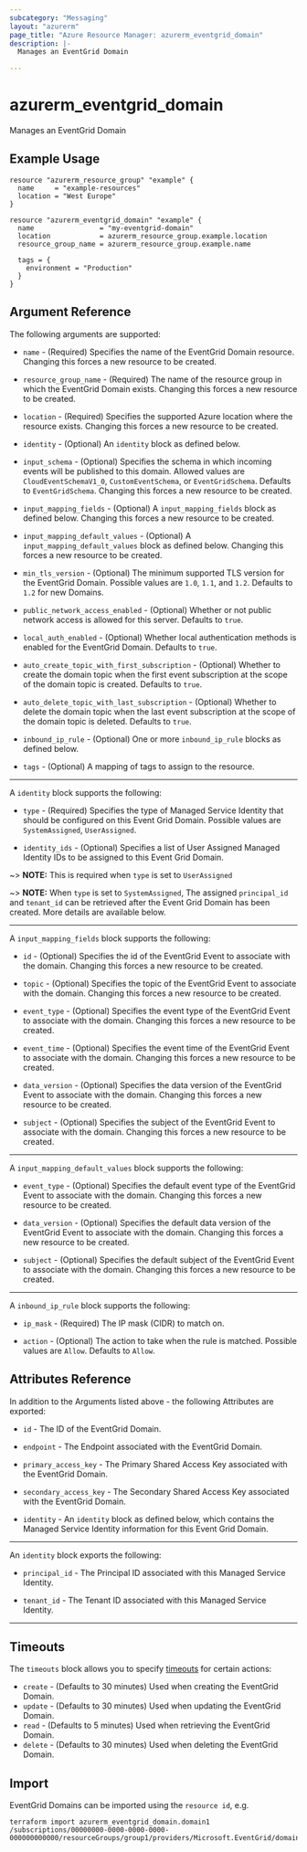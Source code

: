 ```yaml
---
subcategory: "Messaging"
layout: "azurerm"
page_title: "Azure Resource Manager: azurerm_eventgrid_domain"
description: |-
  Manages an EventGrid Domain

---
```


# azurerm_eventgrid_domain

Manages an EventGrid Domain

## Example Usage

```hcl
resource "azurerm_resource_group" "example" {
  name     = "example-resources"
  location = "West Europe"
}

resource "azurerm_eventgrid_domain" "example" {
  name                = "my-eventgrid-domain"
  location            = azurerm_resource_group.example.location
  resource_group_name = azurerm_resource_group.example.name

  tags = {
    environment = "Production"
  }
}
```

## Argument Reference

The following arguments are supported:

* `name` - (Required) Specifies the name of the EventGrid Domain resource. Changing this forces a new resource to be created.

* `resource_group_name` - (Required) The name of the resource group in which the EventGrid Domain exists. Changing this forces a new resource to be created.

* `location` - (Required) Specifies the supported Azure location where the resource exists. Changing this forces a new resource to be created.

* `identity` - (Optional) An `identity` block as defined below.

* `input_schema` - (Optional) Specifies the schema in which incoming events will be published to this domain. Allowed values are `CloudEventSchemaV1_0`, `CustomEventSchema`, or `EventGridSchema`. Defaults to `EventGridSchema`. Changing this forces a new resource to be created.

* `input_mapping_fields` - (Optional) A `input_mapping_fields` block as defined below. Changing this forces a new resource to be created.

* `input_mapping_default_values` - (Optional) A `input_mapping_default_values` block as defined below. Changing this forces a new resource to be created.

* `min_tls_version` - (Optional) The minimum supported TLS version for the EventGrid Domain. Possible values are `1.0`, `1.1`, and `1.2`. Defaults to `1.2` for new Domains.

* `public_network_access_enabled` - (Optional) Whether or not public network access is allowed for this server. Defaults to `true`.

* `local_auth_enabled` - (Optional) Whether local authentication methods is enabled for the EventGrid Domain. Defaults to `true`.

* `auto_create_topic_with_first_subscription` - (Optional) Whether to create the domain topic when the first event subscription at the scope of the domain topic is created. Defaults to `true`.

* `auto_delete_topic_with_last_subscription` - (Optional) Whether to delete the domain topic when the last event subscription at the scope of the domain topic is deleted. Defaults to `true`.

* `inbound_ip_rule` - (Optional) One or more `inbound_ip_rule` blocks as defined below.

* `tags` - (Optional) A mapping of tags to assign to the resource.

---

A `identity` block supports the following:

* `type` - (Required) Specifies the type of Managed Service Identity that should be configured on this Event Grid Domain. Possible values are `SystemAssigned`, `UserAssigned`.

* `identity_ids` - (Optional) Specifies a list of User Assigned Managed Identity IDs to be assigned to this Event Grid Domain.

~> **NOTE:** This is required when `type` is set to `UserAssigned`

~> **NOTE:** When `type` is set to `SystemAssigned`, The assigned `principal_id` and `tenant_id` can be retrieved after the Event Grid Domain has been created. More details are available below.

---

A `input_mapping_fields` block supports the following:

* `id` - (Optional) Specifies the id of the EventGrid Event to associate with the domain. Changing this forces a new resource to be created.

* `topic` - (Optional) Specifies the topic of the EventGrid Event to associate with the domain. Changing this forces a new resource to be created.

* `event_type` - (Optional) Specifies the event type of the EventGrid Event to associate with the domain. Changing this forces a new resource to be created.

* `event_time` - (Optional) Specifies the event time of the EventGrid Event to associate with the domain. Changing this forces a new resource to be created.

* `data_version` - (Optional) Specifies the data version of the EventGrid Event to associate with the domain. Changing this forces a new resource to be created.

* `subject` - (Optional) Specifies the subject of the EventGrid Event to associate with the domain. Changing this forces a new resource to be created.

---

A `input_mapping_default_values` block supports the following:

* `event_type` - (Optional) Specifies the default event type of the EventGrid Event to associate with the domain. Changing this forces a new resource to be created.

* `data_version` - (Optional) Specifies the default data version of the EventGrid Event to associate with the domain. Changing this forces a new resource to be created.

* `subject` - (Optional) Specifies the default subject of the EventGrid Event to associate with the domain. Changing this forces a new resource to be created.

---

A `inbound_ip_rule` block supports the following:

* `ip_mask` - (Required) The IP mask (CIDR) to match on.

* `action` - (Optional) The action to take when the rule is matched. Possible values are `Allow`. Defaults to `Allow`.

## Attributes Reference

In addition to the Arguments listed above - the following Attributes are exported:

* `id` - The ID of the EventGrid Domain.

* `endpoint` - The Endpoint associated with the EventGrid Domain.

* `primary_access_key` - The Primary Shared Access Key associated with the EventGrid Domain.

* `secondary_access_key` - The Secondary Shared Access Key associated with the EventGrid Domain.

* `identity` - An `identity` block as defined below, which contains the Managed Service Identity information for this Event Grid Domain.

---

An `identity` block exports the following:

* `principal_id` - The Principal ID associated with this Managed Service Identity.

* `tenant_id` - The Tenant ID associated with this Managed Service Identity.

---

## Timeouts

The `timeouts` block allows you to specify [timeouts](https://www.terraform.io/language/resources/syntax#operation-timeouts) for certain actions:

* `create` - (Defaults to 30 minutes) Used when creating the EventGrid Domain.
* `update` - (Defaults to 30 minutes) Used when updating the EventGrid Domain.
* `read` - (Defaults to 5 minutes) Used when retrieving the EventGrid Domain.
* `delete` - (Defaults to 30 minutes) Used when deleting the EventGrid Domain.

## Import

EventGrid Domains can be imported using the `resource id`, e.g.

```shell
terraform import azurerm_eventgrid_domain.domain1 /subscriptions/00000000-0000-0000-0000-000000000000/resourceGroups/group1/providers/Microsoft.EventGrid/domains/domain1
```
